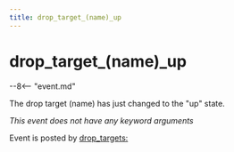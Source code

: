 ```yaml
---
title: drop_target_(name)_up
---
```


# drop_target_(name)_up


--8<-- "event.md"

The drop target (name) has just changed to the "up" state.

*This event does not have any keyword arguments*

Event is posted by [drop_targets:](../config/drop_targets.md)
